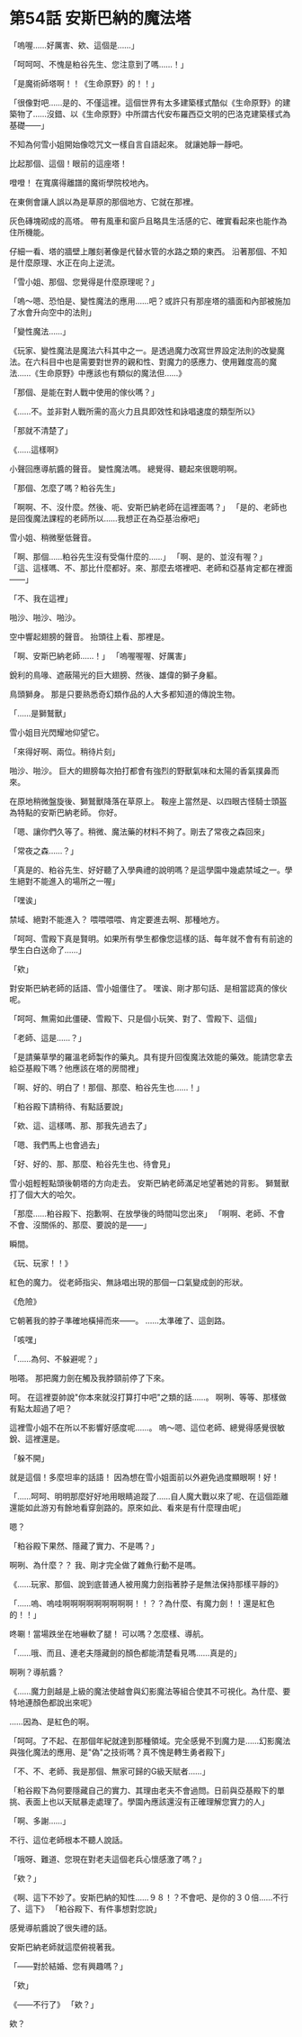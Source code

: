 # 第54話 安斯巴納的魔法塔

「嗚喔……好厲害、欸、這個是……」

「呵呵呵、不愧是粕谷先生、您注意到了嗎……！」

「是魔術師塔啊！！《生命原野》的！！」

「很像對吧……是的、不僅這裡。這個世界有太多建築樣式酷似《生命原野》的建築物了……沒錯、以《生命原野》中所謂古代安布羅西亞文明的巴洛克建築樣式為基礎――」

不知為何雪小姐開始像唸咒文一樣自言自語起來。
就讓她靜一靜吧。

比起那個、這個！眼前的這座塔！

噔噔！
在寬廣得離譜的魔術學院校地內。

在東側會讓人誤以為是草原的那個地方、它就在那裡。

灰色磚塊砌成的高塔。
帶有風車和窗戶且略具生活感的它、確實看起來也能作為住所機能。

仔細一看、塔的牆壁上雕刻著像是代替水管的水路之類的東西。
沿著那個、不知是什麼原理、水正在向上逆流。

「雪小姐、那個、您覺得是什麼原理呢？」

「嗚～嗯、恐怕是、變性魔法的應用……吧？或許只有那座塔的牆面和內部被施加了水會升向空中的法則」

「變性魔法……」

《玩家、變性魔法是魔法六科其中之一。是透過魔力改寫世界設定法則的改變魔法。在六科目中也是需要對世界的親和性、對魔力的感應力、使用難度高的魔法……《生命原野》中應該也有類似的魔法但……》

「那個、是能在對人戰中使用的傢伙嗎？」

《……不。並非對人戰所需的高火力且具即效性和詠唱速度的類型所以》

「那就不清楚了」

《……這樣啊》

小聲回應導航醬的聲音。
變性魔法嗎。
總覺得、聽起來很聰明啊。

「那個、怎麼了嗎？粕谷先生」

「啊啊、不、沒什麼。然後、呃、安斯巴納老師在這裡面嗎？」
「是的、老師也是回復魔法課程的老師所以……我想正在為亞基治療吧」

雪小姐、稍微壓低聲音。

「啊、那個……粕谷先生沒有受傷什麼的……」
「啊、是的、並沒有喔？」
「這、這樣嗎、不、那比什麼都好。來、那麼去塔裡吧、老師和亞基肯定都在裡面――」

「不、我在這裡」

啪沙、啪沙、啪沙。

空中響起翅膀的聲音。
抬頭往上看、那裡是。

「啊、安斯巴納老師……！」
「嗚喔喔喔、好厲害」

銳利的鳥喙、遮蔽陽光的巨大翅膀、然後、雄偉的獅子身軀。

鳥頭獅身。
那是只要熟悉奇幻類作品的人大多都知道的傳說生物。

「……是獅鷲獸」

雪小姐目光閃耀地仰望它。

「來得好啊、兩位。稍待片刻」

啪沙、啪沙。
巨大的翅膀每次拍打都會有強烈的野獸氣味和太陽的香氣撲鼻而來。

在原地稍微盤旋後、獅鷲獸降落在草原上。
鞍座上當然是、以四眼古怪騎士頭盔為特點的安斯巴納老師。
你好。

「嗯、讓你們久等了。稍微、魔法藥的材料不夠了。剛去了常夜之森回來」

「常夜之森……？」

「真是的、粕谷先生、好好聽了入學典禮的說明嗎？是這學園中幾處禁域之一。學生絕對不能進入的場所之一喔」

「嘿诶」

禁域、絕對不能進入？
喂喂喂喂、肯定要進去啊、那種地方。

「呵呵、雪殿下真是賢明。如果所有學生都像您這樣的話、每年就不會有有前途的學生白白送命了……」

「欸」

對安斯巴納老師的話語、雪小姐僵住了。
嘿诶、剛才那句話、是相當認真的傢伙呢。

「呵呵、無需如此僵硬、雪殿下、只是個小玩笑、對了、雪殿下、這個」

「老師、這是……？」

「是請藥草學的羅溫老師製作的藥丸。具有提升回復魔法效能的藥效。能請您拿去給亞基殿下嗎？他應該在塔的房間裡」

「啊、好的、明白了！那個、那麼、粕谷先生也……！」

「粕谷殿下請稍待、有點話要說」

「欸、這、這樣嗎、那、那我先過去了」

「嗯、我們馬上也會過去」

「好、好的、那、那麼、粕谷先生也、待會見」

雪小姐輕輕點頭後朝塔的方向走去。
安斯巴納老師滿足地望著她的背影。
獅鷲獸打了個大大的哈欠。

「那麼……粕谷殿下、抱歉啊、在放學後的時間叫您出來」
「啊啊、老師、不會不會、沒關係的、那麼、要說的是――」

瞬間。

《玩、玩家！！》

紅色的魔力。
從老師指尖、無詠唱出現的那個一口氣變成劍的形狀。

《危險》

它朝著我的脖子準確地橫掃而來――。
……太準確了、這劍路。

「咳嘿」

「……為何、不躲避呢？」

啪嗒。
那把魔力劍在觸及我脖頸前停了下來。

呵。
在這裡耍帥說"你本來就沒打算打中吧"之類的話……。
啊咧、等等、那樣做有點太超過了吧？

這裡雪小姐不在所以不影響好感度呢……。
嗚～嗯、這位老師、總覺得感覺很敏銳、這裡還是。

「躲不開」

就是這個！多麼坦率的話語！
因為想在雪小姐面前以外避免過度顯眼啊！好！

「……呵呵、明明那麼好好地用眼睛追蹤了……自人魔大戰以來了呢、在這個距離還能如此游刃有餘地看穿劍路的。原來如此、看來是有什麼理由呢」

嗯？

「粕谷殿下果然、隱藏了實力、不是嗎？」

啊咧、為什麼？？
我、剛才完全做了雜魚行動不是嗎。

《……玩家、那個、說到底普通人被用魔力劍指著脖子是無法保持那樣平靜的》

「……嗚、嗚哇啊啊啊啊啊啊啊啊啊！！？？為什麼、有魔力劍！！還是紅色的！！」

咚唰！當場跌坐在地嚇軟了腿！
可以嗎？怎麼樣、導航。

「……哦、而且、連老夫隱藏劍的顏色都能清楚看見嗎……真是的」

啊咧？導航醬？

《……魔力劍越是上級的魔法使越會與幻影魔法等組合使其不可視化。為什麼、要特地連顏色都說出來呢》

……因為、是紅色的啊。

「呵呵。了不起、在那個年紀就達到那種領域。完全感覺不到魔力是……幻影魔法與強化魔法的應用、是"偽"之技術嗎？真不愧是轉生勇者殿下」

「不、不、老師、我是那個、無家可歸的G級天賦者……」

「粕谷殿下為何要隱藏自己的實力、其理由老夫不會過問。日前與亞基殿下的單挑、表面上也以天賦暴走處理了。學園內應該還沒有正確理解您實力的人」

「啊、多謝……」

不行、這位老師根本不聽人說話。

「哦呀、難道、您現在對老夫這個老兵心懷感激了嗎？」

「欸？」

《啊、這下不妙了。安斯巴納的知性……９８！？不會吧、是你的３０倍……不行了、這下》
「粕谷殿下、有件事想對您說」

感覺導航醬說了很失禮的話。

安斯巴納老師就這麼俯視著我。

「――對於結婚、您有興趣嗎？」

「欸」

《――不行了》
「欸？」

欸？